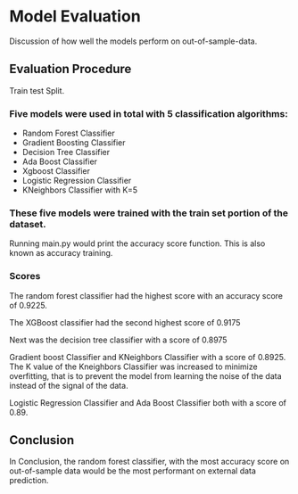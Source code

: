 # Model Evaluation

Discussion of how well the models perform on out-of-sample-data.

## Evaluation Procedure

Train test Split.

### Five models were used in total with 5 classification algorithms:

- Random Forest Classifier
- Gradient Boosting Classifier
- Decision Tree Classifier
- Ada Boost Classifier
- Xgboost Classifier
- Logistic Regression Classifier
- KNeighbors Classifier with K=5

### These five models were trained with the train set portion of the dataset.

Running main.py would print the accuracy score function. This is also known as accuracy training.

### Scores

The random forest classifier had the highest score with an accuracy score of 0.9225.

The XGBoost classifier had the second highest score of 0.9175

Next was the decision tree classifier with a score of 0.8975

Gradient boost Classifier and KNeighbors Classifier with a score of 0.8925.
The K value of the Kneighbors Classifier was increased to minimize overfitting,
that is to prevent the model from learning the noise of the data instead of the
signal of the data.

Logistic Regression Classifier and Ada Boost Classifier both with a score of 0.89.

## Conclusion

In Conclusion, the random forest classifier, with the most accuracy score on
out-of-sample data would be the most performant on external data prediction.
